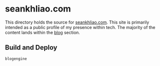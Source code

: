 # seankhliao.com

This directory holds the source for 
[seankhliao.com](https://seankhliao.com).
This site is primarily intended as a public profile
of my presence within tech.
The majority of the content lands within the
[blog](https://seankhliao.com/blog/) section.

## Build and Deploy

```sh
blogengine
```
